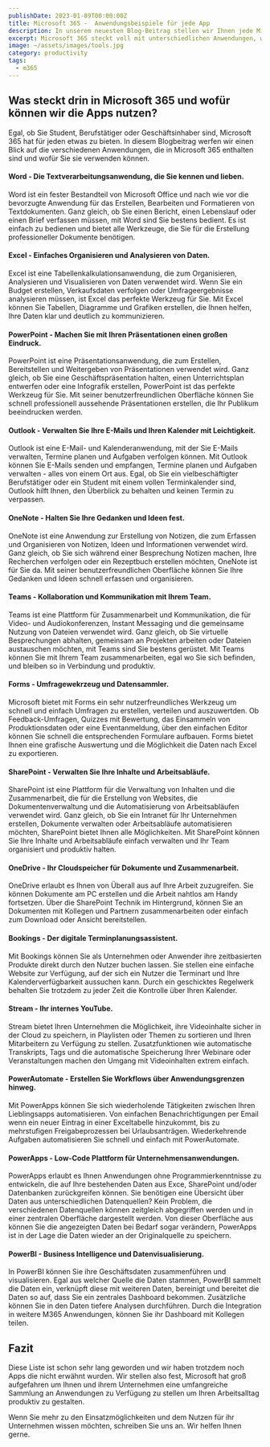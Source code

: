 ```yaml
---
publishDate: 2023-01-09T00:00:00Z
title: Microsoft 365 -  Anwendungsbeispiele für jede App
description: In unserem neuesten Blog-Beitrag stellen wir Ihnen jede Microsoft 365-App vor und zeigen Ihnen, wie Sie diese am besten nutzen können. Wir geben Ihnen einen umfassenden Überblick über die verschiedenen Apps wie Word, Excel, PowerPoint, Teams und viele mehr. Wir erklären, welche App für welche Aufgaben am besten geeignet ist und teilen bewährte Methoden, um das Beste aus den Anwendungen herauszuholen. Lesen Sie jetzt unseren Beitrag und erfahren Sie, wie Sie mit Microsoft 365 produktiver arbeiten können.
excerpt: Microsoft 365 steckt voll mit unterschiedlichen Anwendungen, wofür diese sich einsetzen lassen, erfahren Sie hier.
image: ~/assets/images/tools.jpg
category: productivity
tags:
  - m365
---
```


## Was steckt drin in Microsoft 365 und wofür können wir die Apps nutzen?

Egal, ob Sie Student, Berufstätiger oder Geschäftsinhaber sind, Microsoft 365 hat für jeden etwas zu bieten. In diesem Blogbeitrag werfen wir einen Blick auf die verschiedenen Anwendungen, die in Microsoft 365 enthalten sind und wofür Sie sie verwenden können.

#### Word - Die Textverarbeitungsanwendung, die Sie kennen und lieben.

Word ist ein fester Bestandteil von Microsoft Office und nach wie vor die bevorzugte Anwendung für das Erstellen, Bearbeiten und Formatieren von Textdokumenten. Ganz gleich, ob Sie einen Bericht, einen Lebenslauf oder einen Brief verfassen müssen, mit Word sind Sie bestens bedient. Es ist einfach zu bedienen und bietet alle Werkzeuge, die Sie für die Erstellung professioneller Dokumente benötigen.

#### Excel - Einfaches Organisieren und Analysieren von Daten.

Excel ist eine Tabellenkalkulationsanwendung, die zum Organisieren, Analysieren und Visualisieren von Daten verwendet wird. Wenn Sie ein Budget erstellen, Verkaufsdaten verfolgen oder Umfrageergebnisse analysieren müssen, ist Excel das perfekte Werkzeug für Sie. Mit Excel können Sie Tabellen, Diagramme und Grafiken erstellen, die Ihnen helfen, Ihre Daten klar und deutlich zu kommunizieren.

#### PowerPoint - Machen Sie mit Ihren Präsentationen einen großen Eindruck.

PowerPoint ist eine Präsentationsanwendung, die zum Erstellen, Bereitstellen und Weitergeben von Präsentationen verwendet wird. Ganz gleich, ob Sie eine Geschäftspräsentation halten, einen Unterrichtsplan entwerfen oder eine Infografik erstellen, PowerPoint ist das perfekte Werkzeug für Sie. Mit seiner benutzerfreundlichen Oberfläche können Sie schnell professionell aussehende Präsentationen erstellen, die Ihr Publikum beeindrucken werden.

#### Outlook - Verwalten Sie Ihre E-Mails und Ihren Kalender mit Leichtigkeit.

Outlook ist eine E-Mail- und Kalenderanwendung, mit der Sie E-Mails verwalten, Termine planen und Aufgaben verfolgen können. Mit Outlook können Sie E-Mails senden und empfangen, Termine planen und Aufgaben verwalten - alles von einem Ort aus. Egal, ob Sie ein vielbeschäftigter Berufstätiger oder ein Student mit einem vollen Terminkalender sind, Outlook hilft Ihnen, den Überblick zu behalten und keinen Termin zu verpassen.

#### OneNote - Halten Sie Ihre Gedanken und Ideen fest.

OneNote ist eine Anwendung zur Erstellung von Notizen, die zum Erfassen und Organisieren von Notizen, Ideen und Informationen verwendet wird. Ganz gleich, ob Sie sich während einer Besprechung Notizen machen, Ihre Recherchen verfolgen oder ein Rezeptbuch erstellen möchten, OneNote ist für Sie da. Mit seiner benutzerfreundlichen Oberfläche können Sie Ihre Gedanken und Ideen schnell erfassen und organisieren.

#### Teams - Kollaboration und Kommunikation mit Ihrem Team.

Teams ist eine Plattform für Zusammenarbeit und Kommunikation, die für Video- und Audiokonferenzen, Instant Messaging und die gemeinsame Nutzung von Dateien verwendet wird. Ganz gleich, ob Sie virtuelle Besprechungen abhalten, gemeinsam an Projekten arbeiten oder Dateien austauschen möchten, mit Teams sind Sie bestens gerüstet. Mit Teams können Sie mit Ihrem Team zusammenarbeiten, egal wo Sie sich befinden, und bleiben so in Verbindung und produktiv.

#### Forms - Umfragewekrzeug und Datensammler.

Microsoft bietet mit Forms ein sehr nutzerfreundliches Werkzeug um schnell und einfach Umfragen zu erstellen, verteilen und auszuwertden. Ob Feedback-Umfragen, Quizzes mit Bewertung, das Einsammeln von Produktionsdaten oder eine Eventanmeldung, über den einfachen Editor können Sie schnell die entsprechenden Formulare aufbauen. Forms bietet Ihnen eine grafische Auswertung und die Möglichkeit die Daten nach Excel zu exportieren.

#### SharePoint - Verwalten Sie Ihre Inhalte und Arbeitsabläufe.

SharePoint ist eine Plattform für die Verwaltung von Inhalten und die Zusammenarbeit, die für die Erstellung von Websites, die Dokumentenverwaltung und die Automatisierung von Arbeitsabläufen verwendet wird. Ganz gleich, ob Sie ein Intranet für Ihr Unternehmen erstellen, Dokumente verwalten oder Arbeitsabläufe automatisieren möchten, SharePoint bietet Ihnen alle Möglichkeiten. Mit SharePoint können Sie Ihre Inhalte und Arbeitsabläufe einfach verwalten und Ihr Team organisiert und produktiv halten.

#### OneDrive - Ihr Cloudspeicher für Dokumente und Zusammenarbeit.

OneDrive erlaubt es Ihnen von Überall aus auf Ihre Arbeit zuzugreifen. Sie können Dokumente am PC erstellen und die Arbeit nahtlos am Handy fortsetzen. Über die SharePoint Technik im Hintergrund, können Sie an Dokumenten mit Kollegen und Partnern zusammenarbeiten oder einfach zum Download oder Ansicht bereitstellen.

#### Bookings - Der digitale Terminplanungsassistent.

Mit Bookings können Sie als Unternehmen oder Anwender ihre zeitbasierten Produkte direkt durch den Nutzer buchen lassen. Sie stellen eine einfache Website zur Verfügung, auf der sich ein Nutzer die Terminart und Ihre Kalenderverfügbarkeit aussuchen kann. Durch ein geschicktes Regelwerk behalten Sie trotzdem zu jeder Zeit die Kontrolle über Ihren Kalender.

#### Stream - Ihr internes YouTube.

Stream bietet Ihren Unternehmen die Möglichkeit, ihre Videoinhalte sicher in der Cloud zu speichern, in Playlisten oder Themen zu sortieren und Ihren Mitarbeitern zu Verfügung zu stellen. Zusatzfunktionen wie automatische Transkripts, Tags und die automatische Speicherung Ihrer Webinare oder Veranstaltungen machen den Umgang mit Videoinhalten extrem einfach.

#### PowerAutomate - Erstellen Sie Workflows über Anwendungsgrenzen hinweg.

Mit PowerApps können Sie sich wiederholende Tätigkeiten zwischen Ihren Lieblingsapps automatisieren. Von einfachen Benachrichtigungen per Email wenn ein neuer Eintrag in einer Exceltabelle hinzukommt, bis zu mehrstufigen Freigabeprozessen bei Urlaubsanträgen. Wiederkehrende Aufgaben automatisieren Sie schnell und einfach mit PowerAutomate.

#### PowerApps - Low-Code Plattform für Unternehmensanwendungen.

PowerApps erlaubt es Ihnen Anwendungen ohne Programmierkenntnisse zu entwickeln, die auf Ihre bestehenden Daten aus Exce, SharePoint und/oder Datenbanken zurückgreifen können. Sie benötigen eine Übersicht über Daten aus unterschiedlichen Datenquellen? Kein Problem, die verschiedenen Datenquellen können zeitgleich abgegriffen werden und in einer zentralen Oberfläche dargestellt werden. Von dieser Oberfläche aus können Sie die angezeigten Daten bei Bedarf sogar verändern, PowerApps ist in der Lage die Daten wieder an der Originalquelle zu speichern.

#### PowerBI - Business Intelligence und Datenvisualisierung.

In PowerBI können Sie ihre Geschäftsdaten zusammenführen und visualisieren. Egal aus welcher Quelle die Daten stammen, PowerBI sammelt die Daten ein, verknüpft diese mit weiteren Daten, bereinigt und bereitet die Daten so auf, dass Sie ein zentrales Dashboard bekommen. Zusätzliche können Sie in den Daten tiefere Analysen durchführen. Durch die Integration in weitere M365 Anwendungen, können Sie ihr Dashboard mit Kollegen teilen.

## Fazit

Diese Liste ist schon sehr lang geworden und wir haben trotzdem noch Apps die nicht erwähnt wurden. Wir stellen also fest, Microsoft hat groß aufgefahren um Ihnen und ihrem Unternehmen eine umfangreiche Sammlung an Anwendungen zu Verfügung zu stellen um Ihren Arbeitsalltag produktiv zu gestalten.

Wenn Sie mehr zu den Einsatzmöglichkeiten und dem Nutzen für ihr Unternehmen wissen möchten, schreiben Sie uns an. Wir helfen Ihnen gerne.
